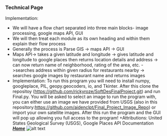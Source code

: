 ### Technical Page
  Implementation:
+ We will have a flow chart separated into three main blocks- image processing, google maps API, GUI
+ We will then treat each module as its own heading and within them explain their flow process
+ Generally the process is Parse GIS -> maps API -> GUI
+ Maps API-> takes a given latitude and longitude -> gives latitude and longitude to google places then returns location details and address -> can now return name of neighborhood, rating of the area, etc. ->searches address within given radius for restaurants nearby -> searches google images by restaurant name and returns images
+ Implementation: To run this program you will need to install numpy, googleplace, PIL, geopy.geocoders, io, and Tkinter. After this clone the repositoy (https://github.com/rickyroze/SoftDesFinalProject.git) and run Final.py. You will be asked to select an image to run the program with, you can either use an image we have provided from USGS (also in this repository:https://github.com/aidenclpt/Final_Project_Image_Repo) or import your own satellite images. After this run the program and the GUI will pop up allowing you full access to the program! 
+Attributions: United States Geological Survey (USGS), Google Places API Documentation
[***Home***](https://rickyroze.github.io/SoftDesFinalProject/)
![alt text](SoftDesFinalProject/docs/flowchart.png "Flowchart1")

